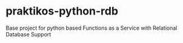 # praktikos-python-rdb
Base project for python based Functions as a Service with Relational Database Support
